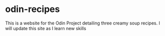 # odin-recipes
This is a website for the Odin Project detailing three creamy soup recipes. I will update this site as I learn new skills